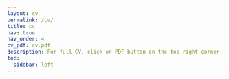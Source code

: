 ```yaml
---
layout: cv
permalink: /cv/
title: cv
nav: true
nav_order: 4
cv_pdf: cv.pdf
description: For full CV, click on PDF button on the top right corner. You can also check "publications" tab for more details on papers.
toc:
  sidebar: left
---
```


